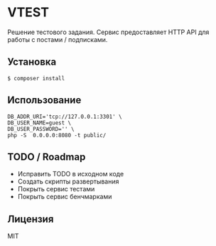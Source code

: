 # VTEST

Решение тестового задания.
Сервис предоставляет HTTP API для работы с постами / подписками.

## Установка

```
$ composer install
```

## Использование

```
DB_ADDR_URI='tcp://127.0.0.1:3301' \
DB_USER_NAME=guest \
DB_USER_PASSWORD='' \
php -S  0.0.0.0:8080 -t public/
```

## TODO / Roadmap

* Исправить TODO в исходном коде
* Создать скрипты развертывания
* Покрыть сервис тестами
* Покрыть сервис бенчмарками

## Лицензия

MIT

